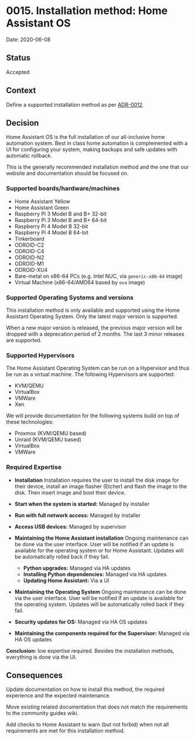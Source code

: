 # 0015. Installation method: Home Assistant OS

Date: 2020-06-08

## Status

Accepted

## Context

Define a supported installation method as per [ADR-0012](https://github.com/home-assistant/architecture/blob/master/adr/0012-define-supported-installation-method.md).

## Decision

Home Assistant OS is the full installation of our all-inclusive home automation system. Best in class home automation is complemented with a UI for configuring your system, making backups and safe updates with automatic rollback.

This is the generally recommended installation method and the one that our website and documentation should be focused on.

### Supported boards/hardware/machines

- Home Assistant Yellow
- Home Assistant Green
- Raspberry Pi 3 Model B and B+ 32-bit
- Raspberry Pi 3 Model B and B+ 64-bit
- Raspberry Pi 4 Model B 32-bit
- Raspberry Pi 4 Model B 64-bit
- Tinkerboard
- ODROID-C2
- ODROID-C4
- ODROID-N2
- ODROID-M1
- ODROID-XU4
- Bare-metal on x86-64 PCs (e.g. Intel NUC, via `generic-x86-64` image)
- Virtual Machine (x86-64/AMD64 based by `ova` image)

### Supported Operating Systems and versions

This installation method is only available and supported using the Home Assistant Operating System. Only the latest major version is supported.

When a new major version is released, the previous major version will be dropped with a deprecation period of 2 months. The last 3 minor releases are supported.

### Supported Hypervisors

The Home Assistant Operating System can be run on a Hypervisor and thus be run as a virtual machine. The following Hypervisors are supported:

- KVM/QEMU
- VirtualBox
- VMWare
- Xen

We will provide documentation for the following systems build on top of these technologies:

- Proxmox (KVM/QEMU based)
- Unraid (KVM/QEMU based)
- VirtualBox
- VMWare

### Required Expertise

- **Installation**
  Installation requires the user to install the disk image for their device, install an image flasher (Etcher) and flash the image to the disk. Then insert image and boot their device.

* **Start when the system is started:** Managed by installer
* **Run with full network access:** Managed by installer
* **Access USB devices:** Managed by supervisor

* **Maintaining the Home Assistant installation**
  Ongoing maintenance can be done via the user interface. User will be notified if an update is available for the operating system or for Home Assistant. Updates will be automatically rolled back if they fail.

  - **Python upgrades:** Managed via HA updates
  - **Installing Python dependencies:** Managed via HA updates
  - **Updating Home Assistant:** Via a UI

- **Maintaining the Operating System**
  Ongoing maintenance can be done via the user interface. User will be notified if an update is available for the operating system. Updates will be automatically rolled back if they fail.

* **Security updates for OS:** Managed via HA OS updates

* **Maintaining the components required for the Supervisor:** Managed via HA OS updates

**Conclusion:** low expertise required. Besides the installation methods, everything is done via the UI.

## Consequences

Update documentation on how to install this method, the required experience and the expected maintenance.

Move existing related documentation that does not match the requirements to the community guides wiki.

Add checks to Home Assistant to warn (but not forbid) when not all requirements are met for this installation method.
